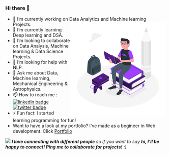 ### Hi there 👋

<!--
**Prashantvik/Prashantvik** is a ✨ _special_ ✨ repository because its `README.md` (this file) appears on your GitHub profile.

Here are some ideas to get you started:-->

- 🔭 I’m currently working on Data Analytics and Machine learning Projects.  <img align = "right" src=Images/Nerd-amico.png width="300">
- 🌱 I’m currently learning Deep learning and DSA.
- 👯 I’m looking to collaborate on Data Analysis, Machine learning & Data Science Projects.
- 🤔 I’m looking for help with NLP.
- 💬 Ask me about Data, Machine learning, Mechanical Engineering & Astrophysics.
- 📫 How to reach me :
 [![linkedin badge](https://img.shields.io/badge/Prashant-Vikram-30302f?style=flat&logo=linkedin)](https://www.linkedin.com/in/prashant-vikram-2b1409163)
 [![twitter badge](https://img.shields.io/badge/@Prashantvik-30302f?style=flat&logo=twitter)](https://twitter.com/Prashantvik)
- ⚡ Fun fact: I started learning programming for fun!
- Want to have a look at my portfolio? I've made as a begineer in Web development. 
 Click <a href = "https://Prashantvik.github.io"> Portfolio<a>

<img src="https://media.giphy.com/media/LnQjpWaON8nhr21vNW/giphy.gif" width="60"> <em><b>I love connecting with different people</b> so if you want to say <b>hi, I'll be happy to connect! Ping me to collaborate for projects!</b> :)</em>



